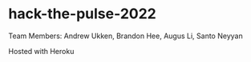 # hack-the-pulse-2022

Team Members: Andrew Ukken, Brandon Hee, Augus Li, Santo Neyyan

Hosted with Heroku
